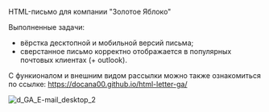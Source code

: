 HTML-письмо для компании "Золотое Яблоко"

Выполненные задачи:
- вёрстка десктопной и мобильной версий письма;
- сверстанное письмо корректно отображается в популярных почтовых клиентах (+ outlook).

С функионалом и внешним видом рассылки можно также ознакомиться по ссылке: https://docana00.github.io/html-letter-ga/

![d_GA_E-mail_desktop_2](https://github.com/DocAna00/html-letter-ga/assets/103950286/333d5b98-8926-47f2-8b6e-74a93079503f)
